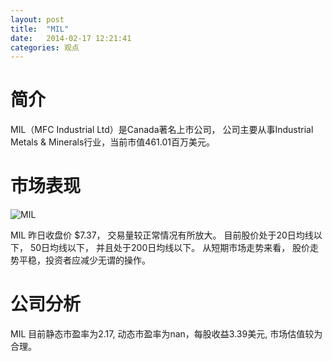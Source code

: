 ```yaml
---
layout: post
title:  "MIL"
date:   2014-02-17 12:21:41
categories: 观点
---
```


# 简介
MIL（MFC Industrial Ltd）是Canada著名上市公司，
公司主要从事Industrial Metals & Minerals行业，当前市值461.01百万美元。

# 市场表现

![MIL](http://finviz.com/chart.ashx?t=MIL&ty=c&ta=1&p=d&s=l)

MIL 昨日收盘价 $7.37，
交易量较正常情况有所放大。
目前股价处于20日均线以下，
50日均线以下，
并且处于200日均线以下。
从短期市场走势来看，
股价走势平稳，投资者应减少无谓的操作。

# 公司分析
MIL 目前静态市盈率为2.17, 动态市盈率为nan，每股收益3.39美元,
市场估值较为合理。
